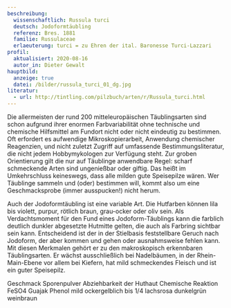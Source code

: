 ```yaml
---
beschreibung:
  wissenschaftlich: Russula turci
  deutsch: Jodoformtäubling
  referenz: Bres. 1881
  familie: Russulaceae
  erlaeuterung: turci = zu Ehren der ital. Baronesse Turci-Lazzari
profil:
  aktualisiert: 2020-08-16
  autor_in: Dieter Gewalt
hauptbild:
  anzeige: true
  datei: /bilder/russula_turci_01_dg.jpg
literatur:
  - url: http://tintling.com/pilzbuch/arten/r/Russula_turci.html
---
```

Die allermeisten der rund 200 mitteleuropäischen Täublingsarten sind schon aufgrund ihrer enormen Farbvariabilität ohne technische und chemische Hilfsmittel am Fundort nicht oder nicht eindeutig zu bestimmen. Oft erfordert es aufwendige Mikroskopierarbeit, Anwendung chemischer Reagenzien, und nicht zuletzt Zugriff auf umfassende Bestimmungsliteratur, die nicht jedem Hobbymykologen zur Verfügung steht. Zur groben Orientierung gilt die nur auf Täublinge anwendbare Regel: scharf schmeckende Arten sind ungenießbar oder giftig. Das heißt im Umkehrschluss keineswegs, dass alle milden gute Speisepilze wären. Wer Täublinge sammeln und (oder) bestimmen will, kommt also um eine Geschmacksprobe (immer ausspucken!) nicht herum.

Auch der Jodoformtäubling ist eine variable Art. Die Hutfarben können lila bis violett, purpur, rötlich braun, grau-ocker oder oliv sein. Als Verdachtsmoment für den Fund eines Jodoform-Täublings kann die farblich deutlich dunkler abgesetzte Hutmitte gelten, die auch als Farbring sichtbar sein kann. Entscheidend ist der in der Stielbasis feststellbare Geruch nach Jodoform, der aber kommen und gehen oder ausnahmsweise fehlen kann. Mit diesen Merkmalen gehört er zu den makroskopisch erkennbaren Täublingsarten. Er wächst ausschließlich bei Nadelbäumen, in der Rhein-Main-Ebene vor allem bei Kiefern, hat mild schmeckendes Fleisch und ist ein guter Speisepilz.

 
					
					
Geschmack	Sporenpulver	Abziehbarkeit der Huthaut	Chemische Reaktion
			FeSO4	Guajak	Phenol
mild	ockergelblich	bis 1/4	lachsrosa	dunkelgrün	weinbraun
 

